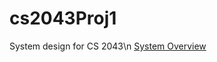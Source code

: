 # cs2043Proj1
System design for CS 2043\n
[System Overview](https://github.com/lmullettcs2043/cs2043Proj1/wiki/System-overview)
